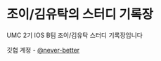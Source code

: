 # 조이/김유탁의 스터디 기록장
UMC 2기 IOS B팀 조이/김유탁 스터디 기록장입니다

깃헙 계정 - [@never-better](https://github.com/never-better)
